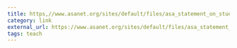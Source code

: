 ```yaml
---
title: https,//www.asanet.org/sites/default/files/asa_statement_on_student_evaluations_of_teaching_sept52019.pdf
category: link
external_url: https://www.asanet.org/sites/default/files/asa_statement_on_student_evaluations_of_teaching_sept52019.pdf
tags: teach
---
```

